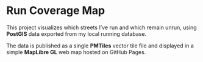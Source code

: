 # Run Coverage Map

This project visualizes which streets I’ve run and which remain unrun, using **PostGIS** data exported from my local running database.

The data is published as a single **PMTiles** vector tile file and displayed in a simple **MapLibre GL** web map hosted on GitHub Pages.
